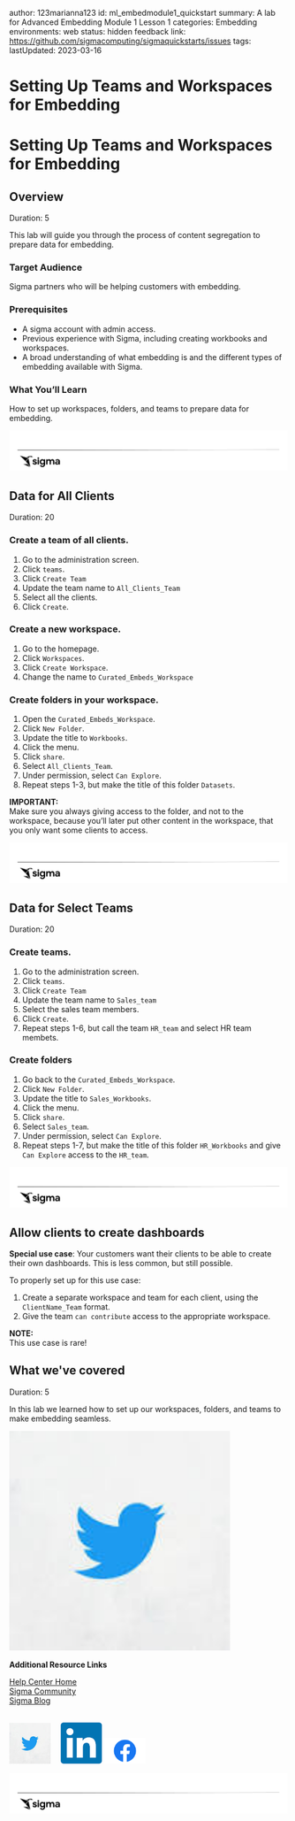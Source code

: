 author: 123marianna123
id: ml_embedmodule1_quickstart
summary: A lab for Advanced Embedding Module 1 Lesson 1
categories: Embedding
environments: web
status: hidden
feedback link: https://github.com/sigmacomputing/sigmaquickstarts/issues
tags: 
lastUpdated: 2023-03-16


# Setting Up Teams and Workspaces for Embedding
<!-- The above name is what appears on the website and is searchable. -->

# Setting Up Teams and Workspaces for Embedding
<!-- The above name is what appears on the website and is searchable. -->

## Overview 
Duration: 5 
<!--Duration is deprecated and no longer required, however the code still expects to see it so include it for each section. The actual time value does not matter. -->

This lab will guide you through the process of content segregation to prepare data for embedding.

### Target Audience
Sigma partners who will be helping customers with embedding.

### Prerequisites

<ul>
  <li>A sigma account with admin access.</li>
  <li>Previous experience with Sigma, including creating workbooks and workspaces.</li>
  <li>A broad understanding of what embedding is and the different types of embedding available with Sigma.</li>
</ul>
  
### What You’ll Learn
How to set up workspaces, folders, and teams to prepare data for embedding.


![Footer](assets/sigma_footer.png)
<!-- NOTE: SIGMA LOGO REQUIRED AT END OF EACH ## SECTION -->
<!-- END OF OVERVIEW -->

## Data for All Clients
Duration: 20

### Create a team of all clients.
1. Go to the administration screen.
2. Click `teams`.
3. Click `Create Team`
4. Update the team name to `All_Clients_Team`
5. Select all the clients.
6. Click `Create`.

### Create a new workspace.
1. Go to the homepage.
2. Click `Workspaces`.
3. Click `Create Workspace`.
4. Change the name to `Curated_Embeds_Workspace`

### Create folders in your workspace.
1. Open the `Curated_Embeds_Workspace`.
2. Click `New Folder`.
3. Update the title to `Workbooks`.
4. Click the menu.
5. Click `share`.
6. Select `All_Clients_Team`.
7. Under permission, select `Can Explore`.
8. Repeat steps 1-3, but make the title of this folder `Datasets`.

<aside class="positive">
<strong>IMPORTANT:</strong><br> Make sure you always giving access to the folder, and not to the workspace, because you’ll later put other content in the workspace, that you only want some clients to access.
</aside>

![Footer](assets/sigma_footer.png)
<!-- END OF SECTION-->

## Data for Select Teams
Duration: 20

### Create teams.
1. Go to the administration screen.
2. Click `teams`.
3. Click `Create Team`
4. Update the team name to `Sales_team`
5. Select the sales team members.
6. Click `Create`.
7. Repeat steps 1-6, but call the team `HR_team` and select HR team membets.


### Create folders
1. Go back to the `Curated_Embeds_Workspace`.
2. Click `New Folder`.
3. Update the title to `Sales_Workbooks`.
4. Click the menu.
5. Click `share`.
6. Select `Sales_team`.
7. Under permission, select `Can Explore`.
8. Repeat steps 1-7, but make the title of this folder `HR_Workbooks` and give `Can Explore` access to the `HR_team`.

![Footer](assets/sigma_footer.png)
<!-- END OF SECTION-->

## Allow clients to create dashboards
**Special use case**: Your customers want their clients to be able to create their own dashboards. This is less common, but still possible. 

To properly set up for this use case:
1. Create a separate workspace and team for each client, using the `ClientName_Team` format. 
2. Give the team `can contribute` access to the appropriate workspace.

<aside class="negative">
<strong>NOTE:</strong><br> This use case is rare!
</aside>

## What we've covered
Duration: 5

In this lab we learned how to set up our workspaces, folders, and teams to make embedding seamless.

<img src="./assets/twitter.jpeg" width="400"/>

<!-- THE FOLLOWING ADDITIONAL RESOURCES IS REQUIRED AS IS FOR ALL QUICKSTARTS -->
**Additional Resource Links**

[Help Center Home](https://help.sigmacomputing.com/hc/en-us)<br>
[Sigma Community](https://community.sigmacomputing.com/)<br>
[Sigma Blog](https://www.sigmacomputing.com/blog/)<br>
<br>

[<img src="./assets/twitter.jpeg" width="75"/>](https://twitter.com/sigmacomputing)&emsp;
[<img src="./assets/linkedin.png" width="75"/>](https://www.linkedin.com/company/sigmacomputing)
[<img src="./assets/facebook.png" width="75"/>](https://www.facebook.com/sigmacomputing)

![Footer](assets/sigma_footer.png)
<!-- END OF WHAT WE COVERED -->
<!-- END OF QUICKSTART -->
